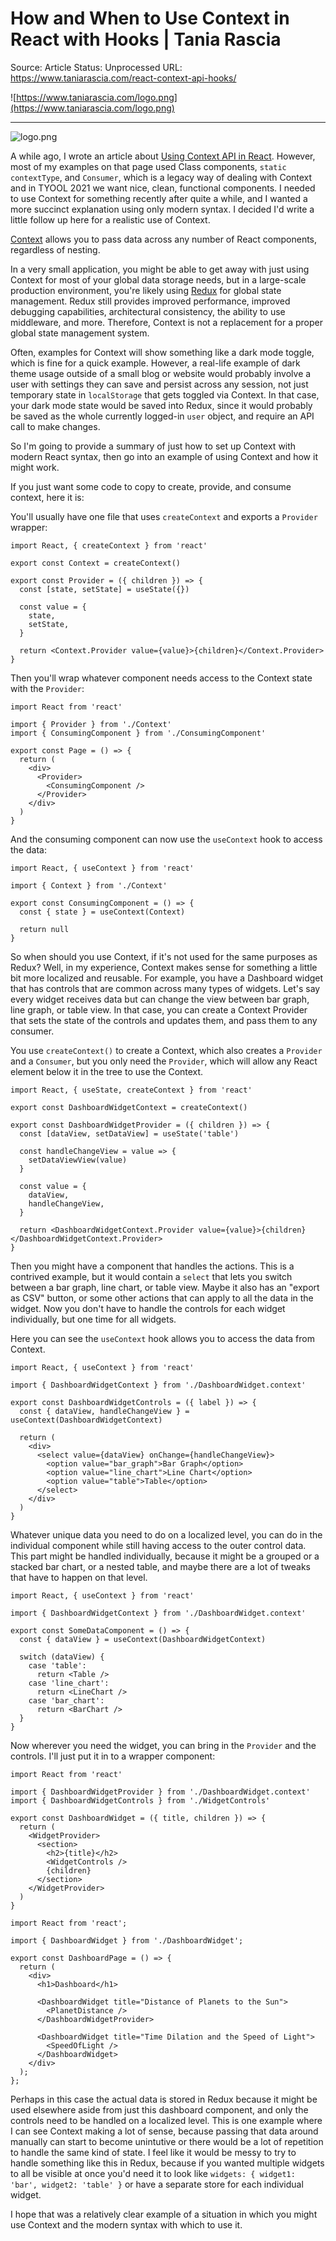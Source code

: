 # How and When to Use Context in React with Hooks | Tania Rascia

Source: Article
Status: Unprocessed
URL: https://www.taniarascia.com/react-context-api-hooks/

![https://www.taniarascia.com/logo.png](https://www.taniarascia.com/logo.png)

---

![logo.png](How%20and%20When%20to%20Use%20Context%20in%20React%20with%20Hooks%20Ta%20094b4574437142bcbc7f6c70dd94f0e2/logo.png)

A while ago, I wrote an article about [Using Context API in React](https://www.taniarascia.com/using-context-api-in-react/). However, most of my examples on that page used Class components, `static contextType`, and `Consumer`, which is a legacy way of dealing with Context and in TYOOL 2021 we want nice, clean, functional components. I needed to use Context for something recently after quite a while, and I wanted a more succinct explanation using only modern syntax. I decided I'd write a little follow up here for a realistic use of Context.

[Context](https://reactjs.org/docs/context.html) allows you to pass data across any number of React components, regardless of nesting.

In a very small application, you might be able to get away with just using Context for most of your global data storage needs, but in a large-scale production environment, you're likely using [Redux](https://www.taniarascia.com/redux-react-guide/) for global state management. Redux still provides improved performance, improved debugging capabilities, architectural consistency, the ability to use middleware, and more. Therefore, Context is not a replacement for a proper global state management system.

Often, examples for Context will show something like a dark mode toggle, which is fine for a quick example. However, a real-life example of dark theme usage outside of a small blog or website would probably involve a user with settings they can save and persist across any session, not just temporary state in `localStorage` that gets toggled via Context. In that case, your dark mode state would be saved into Redux, since it would probably be saved as the whole currently logged-in `user` object, and require an API call to make changes.

So I'm going to provide a summary of just how to set up Context with modern React syntax, then go into an example of using Context and how it might work.

If you just want some code to copy to create, provide, and consume context, here it is:

You'll usually have one file that uses `createContext` and exports a `Provider` wrapper:

```
import React, { createContext } from 'react'

export const Context = createContext()

export const Provider = ({ children }) => {
  const [state, setState] = useState({})

  const value = {
    state,
    setState,
  }

  return <Context.Provider value={value}>{children}</Context.Provider>
}
```

Then you'll wrap whatever component needs access to the Context state with the `Provider`:

```
import React from 'react'

import { Provider } from './Context'
import { ConsumingComponent } from './ConsumingComponent'

export const Page = () => {
  return (
    <div>
      <Provider>
        <ConsumingComponent />
      </Provider>
    </div>
  )
}
```

And the consuming component can now use the `useContext` hook to access the data:

```
import React, { useContext } from 'react'

import { Context } from './Context'

export const ConsumingComponent = () => {
  const { state } = useContext(Context)

  return null
}
```

So when should you use Context, if it's not used for the same purposes as Redux? Well, in my experience, Context makes sense for something a little bit more localized and reusable. For example, you have a Dashboard widget that has controls that are common across many types of widgets. Let's say every widget receives data but can change the view between bar graph, line graph, or table view. In that case, you can create a Context Provider that sets the state of the controls and updates them, and pass them to any consumer.

You use `createContext()` to create a Context, which also creates a `Provider` and a `Consumer`, but you only need the `Provider`, which will allow any React element below it in the tree to use the Context.

```
import React, { useState, createContext } from 'react'

export const DashboardWidgetContext = createContext()

export const DashboardWidgetProvider = ({ children }) => {
  const [dataView, setDataView] = useState('table')

  const handleChangeView = value => {
    setDataViewView(value)
  }

  const value = {
    dataView,
    handleChangeView,
  }

  return <DashboardWidgetContext.Provider value={value}>{children}</DashboardWidgetContext.Provider>
}
```

Then you might have a component that handles the actions. This is a contrived example, but it would contain a `select` that lets you switch between a bar graph, line chart, or table view. Maybe it also has an "export as CSV" button, or some other actions that can apply to all the data in the widget. Now you don't have to handle the controls for each widget individually, but one time for all widgets.

Here you can see the `useContext` hook allows you to access the data from Context.

```
import React, { useContext } from 'react'

import { DashboardWidgetContext } from './DashboardWidget.context'

export const DashboardWidgetControls = ({ label }) => {
  const { dataView, handleChangeView } = useContext(DashboardWidgetContext)

  return (
    <div>
      <select value={dataView} onChange={handleChangeView}>
        <option value="bar_graph">Bar Graph</option>
        <option value="line_chart">Line Chart</option>
        <option value="table">Table</option>
      </select>
    </div>
  )
}
```

Whatever unique data you need to do on a localized level, you can do in the individual component while still having access to the outer control data. This part might be handled individually, because it might be a grouped or a stacked bar chart, or a nested table, and maybe there are a lot of tweaks that have to happen on that level.

```
import React, { useContext } from 'react'

import { DashboardWidgetContext } from './DashboardWidget.context'

export const SomeDataComponent = () => {
  const { dataView } = useContext(DashboardWidgetContext)

  switch (dataView) {
    case 'table':
      return <Table />
    case 'line_chart':
      return <LineChart />
    case 'bar_chart':
      return <BarChart />
  }
}
```

Now wherever you need the widget, you can bring in the `Provider` and the controls. I'll just put it in to a wrapper component:

```
import React from 'react'

import { DashboardWidgetProvider } from './DashboardWidget.context'
import { DashboardWidgetControls } from './WidgetControls'

export const DashboardWidget = ({ title, children }) => {
  return (
    <WidgetProvider>
      <section>
        <h2>{title}</h2>
        <WidgetControls />
        {children}
      </section>
    </WidgetProvider>
  )
}
```

```
import React from 'react';

import { DashboardWidget } from './DashboardWidget';

export const DashboardPage = () => {
  return (
    <div>
      <h1>Dashboard</h1>

      <DashboardWidget title="Distance of Planets to the Sun">
        <PlanetDistance />
      </DashboardWidgetProvider>

      <DashboardWidget title="Time Dilation and the Speed of Light">
        <SpeedOfLight />
      </DashboardWidget>
    </div>
  );
};
```

Perhaps in this case the actual data is stored in Redux because it might be used elsewhere aside from just this dashboard component, and only the controls need to be handled on a localized level. This is one example where I can see Context making a lot of sense, because passing that data around manually can start to become unintutive or there would be a lot of repetition to handle the same kind of state. I feel like it would be messy to try to handle something like this in Redux, because if you wanted multiple widgets to all be visible at once you'd need it to look like `widgets: { widget1: 'bar', widget2: 'table' }` or have a separate store for each individual widget.

I hope that was a relatively clear example of a situation in which you might use Context and the modern syntax with which to use it.